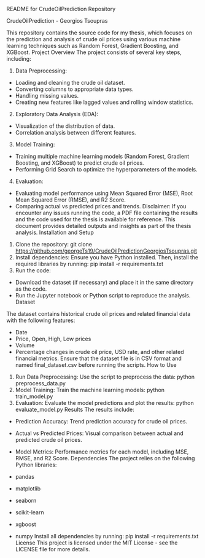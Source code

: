 README for CrudeOilPrediction Repository

CrudeOilPrediction - Georgios Tsoupras

This repository contains the source code for my thesis, which focuses on the prediction and analysis
of crude oil prices using various machine learning techniques such as Random Forest, Gradient
Boosting, and XGBoost.
Project Overview
The project consists of several key steps, including:
1. Data Preprocessing:
- Loading and cleaning the crude oil dataset.
- Converting columns to appropriate data types.
- Handling missing values.
- Creating new features like lagged values and rolling window statistics.
2. Exploratory Data Analysis (EDA):
- Visualization of the distribution of data.
- Correlation analysis between different features.
3. Model Training:
- Training multiple machine learning models (Random Forest, Gradient Boosting, and XGBoost)
to predict crude oil prices.
- Performing Grid Search to optimize the hyperparameters of the models.
4. Evaluation:
- Evaluating model performance using Mean Squared Error (MSE), Root Mean Squared Error
(RMSE), and R2 Score.
- Comparing actual vs predicted prices and trends.
Disclaimer:
If you encounter any issues running the code, a PDF file containing the results and the code used
for the thesis is available for reference. This document provides detailed outputs and insights as part
of the thesis analysis.
Installation and Setup
1. Clone the repository:
git clone https://github.com/georgeTs19/CrudeOilPredictionGeorgiosTsoupras.git
2. Install dependencies:
Ensure you have Python installed. Then, install the required libraries by running:
pip install -r requirements.txt
3. Run the code:
- Download the dataset (if necessary) and place it in the same directory as the code.
- Run the Jupyter notebook or Python script to reproduce the analysis.
Dataset

The dataset contains historical crude oil prices and related financial data with the following features:
- Date
- Price, Open, High, Low prices
- Volume
- Percentage changes in crude oil price, USD rate, and other related financial metrics.
Ensure that the dataset file is in CSV format and named final_dataset.csv before running the scripts.
How to Use
1. Run Data Preprocessing:
Use the script to preprocess the data:
python preprocess_data.py
2. Model Training:
Train the machine learning models:
python train_model.py
3. Evaluation:
Evaluate the model predictions and plot the results:
python evaluate_model.py
Results
The results include:
- Prediction Accuracy: Trend prediction accuracy for crude oil prices.

- Actual vs Predicted Prices: Visual comparison between actual and predicted crude oil prices.
- Model Metrics: Performance metrics for each model, including MSE, RMSE, and R2 Score.
Dependencies
The project relies on the following Python libraries:
- pandas
- matplotlib
- seaborn
- scikit-learn
- xgboost
- numpy
Install all dependencies by running:
pip install -r requirements.txt
License
This project is licensed under the MIT License - see the LICENSE file for more details.
